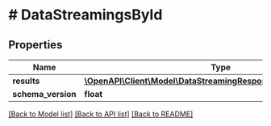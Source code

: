 # # DataStreamingsById

## Properties

Name | Type | Description | Notes
------------ | ------------- | ------------- | -------------
**results** | [**\OpenAPI\Client\Model\DataStreamingResponseGetResultTypeKafka**](DataStreamingResponseGetResultTypeKafka.md) |  | [optional]
**schema_version** | **float** |  | [optional]

[[Back to Model list]](../../README.md#models) [[Back to API list]](../../README.md#endpoints) [[Back to README]](../../README.md)
